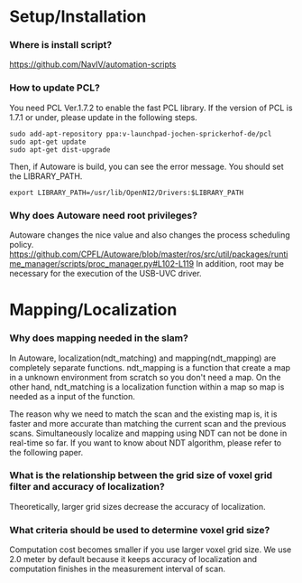 # Setup/Installation
### Where is install script?
https://github.com/NavIV/automation-scripts

### How to update PCL?
You need PCL Ver.1.7.2 to enable the fast PCL library. If the version of PCL is 1.7.1 or under, please update in the following steps.
```
sudo add-apt-repository ppa:v-launchpad-jochen-sprickerhof-de/pcl
sudo apt-get update
sudo apt-get dist-upgrade
```
Then, if Autoware is build, you can see the error message.
You should set the LIBRARY_PATH.
```
export LIBRARY_PATH=/usr/lib/OpenNI2/Drivers:$LIBRARY_PATH
```

### Why does Autoware need root privileges?
Autoware changes the nice value and also changes the process scheduling policy.
https://github.com/CPFL/Autoware/blob/master/ros/src/util/packages/runtime_manager/scripts/proc_manager.py#L102-L119
In addition, root may be necessary for the execution of the USB-UVC driver.

# Mapping/Localization

### Why does mapping needed in the slam?
In Autoware, localization(ndt_matching) and mapping(ndt_mapping) are completely separate functions. ndt_mapping is a function that create a map in a unknown environment from scratch so you don't need a map. On the other hand, ndt_matching is a localization function within a map so map is needed as a input of the function.

The reason why we need to match the scan and the existing map is, it is faster and more accurate than matching the current scan and the previous scans. Simultaneously localize and mapping using NDT can not be done in real-time so far. If you want to know about NDT algorithm, please refer to the following paper.

### What is the relationship between the grid size of voxel grid filter and accuracy of localization?
Theoretically, larger grid sizes decrease the accuracy of localization.

### What criteria should be used to determine voxel grid size?
Computation cost becomes smaller if you use larger voxel grid size. We use 2.0 meter by default because it keeps accuracy of localization and computation finishes in the measurement interval of scan.	
